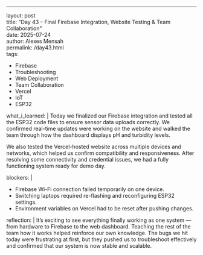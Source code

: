 ---
layout: post  
title: "Day 43 – Final Firebase Integration, Website Testing & Team Collaboration"  
date: 2025-07-24  
author: Alexes Mensah  
permalink: /day43.html  
tags:
  - Firebase
  - Troubleshooting
  - Web Deployment
  - Team Collaboration
  - Vercel
  - IoT
  - ESP32

what_i_learned: |
  Today we finalized our Firebase integration and tested all the ESP32 code files to ensure sensor data uploads correctly. We confirmed real-time updates were working on the website and walked the team through how the dashboard displays pH and turbidity levels.

  We also tested the Vercel-hosted website across multiple devices and networks, which helped us confirm compatibility and responsiveness. After resolving some connectivity and credential issues, we had a fully functioning system ready for demo day.

blockers: |
  - Firebase Wi-Fi connection failed temporarily on one device.
  - Switching laptops required re-flashing and reconfiguring ESP32 settings.
  - Environment variables on Vercel had to be reset after pushing changes.

reflection: |
  It’s exciting to see everything finally working as one system — from hardware to Firebase to the web dashboard. Teaching the rest of the team how it works helped reinforce our own knowledge. The bugs we hit today were frustrating at first, but they pushed us to troubleshoot effectively and confirmed that our system is now stable and scalable.
